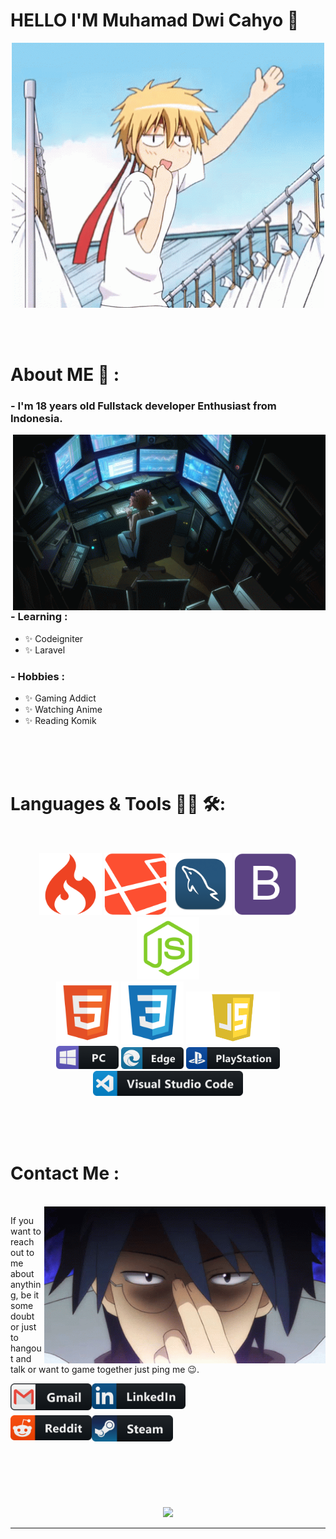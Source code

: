 # HELLO I'M Muhamad Dwi Cahyo 👋

<div align="center">
<img hight="300" width="500" alt="GIF" align="center" src="https://github.com/dwicahyo1512/dwicahyo1512/blob/main/assets/Takumi-USUI-wave.gif">
</div>

</br>
</br>
</br>


# About ME 💬 :

### - I'm 18 years old Fullstack developer Enthusiast from Indonesia.

<img hight="400" width="500" alt="GIF" align="right" src="https://github.com/dwicahyo1512/dwicahyo1512/blob/main/assets/EgUx.gif">

### - Learning :
- ✨ Codeigniter
- ✨ Laravel

### - Hobbies : 
- ✨ Gaming Addict
- ✨ Watching Anime
- ✨ Reading Komik

</br>
</br>
</br>



# Languages & Tools 👨‍💻 🛠:
</br>

<p align="center">

<!-- For more icons please follow  https://github.com/MikeCodesDotNET/ColoredBadges -->
<img src="https://github.com/dwicahyo1512/dwicahyo1512/blob/main/assets/icons/codeigniter.png" alt="codeigniter"  width="100" hight="50">
<img src="https://github.com/dwicahyo1512/dwicahyo1512/blob/main/assets/icons/laravel.png" alt="laravel" width="100">
<img src="https://github.com/dwicahyo1512/dwicahyo1512/blob/main/assets/icons/mysql.png" alt="mysql" width="100">
<img src="https://github.com/dwicahyo1512/dwicahyo1512/blob/main/assets/icons/Bootstrap.png" alt="bootstrap" width="100">
<img src="https://github.com/dwicahyo1512/dwicahyo1512/blob/main/assets/icons/nodejs.png" alt="node.js" width="100">
</br>
<img src="https://github.com/dwicahyo1512/dwicahyo1512/blob/main/assets/icons/html.png" alt="html" width="100">
<img src="https://github.com/dwicahyo1512/dwicahyo1512/blob/main/assets/icons/css.png" alt="html" width="100">
<img src="https://github.com/dwicahyo1512/dwicahyo1512/blob/main/assets/icons/js.png" alt="html" width="150">
</br>
<img src="https://github.com/dwicahyo1512/dwicahyo1512/blob/main/assets/icons/pc.png" alt="pc" width="100" hight="50">
<img src="https://github.com/dwicahyo1512/dwicahyo1512/blob/main/assets/icons/edge.png" alt="edge" width="100" hight="50">
<img src="https://github.com/dwicahyo1512/dwicahyo1512/blob/main/assets/icons/playstation@3x.png" alt="playstation" width="150" hight="50">
<img src="https://github.com/dwicahyo1512/dwicahyo1512/blob/main/assets/icons/visualstudio_code.png" alt="visualstudio_code" width="240" hight="50">
</p>
</br>
</br>
</br>



# Contact Me :

<p>
 </br>


<img hight="320" width="450" align="right" alt="GIF" src="https://github.com/dwicahyo1512/dwicahyo1512/blob/main/assets/6db16173c29293e2c0f63db13601a85d.gif">


If you want to reach out to me about anything, be it some doubt or just to hangout and talk or want to game together just ping me 😉.

<a href="mailto:dwicahyo.1512@gmail.com">
 <img align="left" alt="Gmail" width="130" hight="100" src="https://github.com/dwicahyo1512/dwicahyo1512/blob/main/assets/icons/gmail.png" />
</a>
<a href="https://www.linkedin.com/in/ashutosh-saxena-7b326817b/">
  <img align="left" alt="Linkedin" width="150" hight="100" src="https://github.com/dwicahyo1512/dwicahyo1512/blob/main/assets/icons/linkedin.png" />
</br>
</br>
</br>
</a>
<a href="https://www.reddit.com/user/X_Ashutosh_X">
  <img align="left" alt=" Reddit" width="130" hight="100" src="https://github.com/dwicahyo1512/dwicahyo1512/blob/main/assets/icons/reddit.png" />
</a>
<a href="https://steamcommunity.com/profiles/76561198182224539/">
  <img align="left" alt="Steam" width="130" hight="100" src="https://github.com/dwicahyo1512/dwicahyo1512/blob/main/assets/icons/steam.png" />
</a>
 </p>
 

</br>
</br>
</br>
</br>
</br>
</br>
</br>



<p align="center" >  
  <a href="https://github.com/anuraghazra/github-readme-stats"> 
<img  src="https://github-readme-stats.vercel.app/api?username=dwicahyo1512&&show_icons=true&theme=radical"/>
  </a>
  </p>

*************
